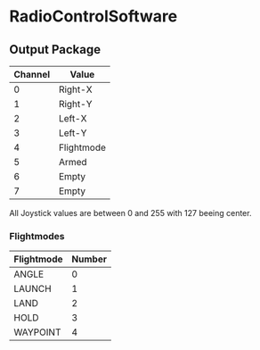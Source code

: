 # RadioControlSoftware
## Output Package
| Channel | Value |
| --- | --- |
| 0 | Right-X |
| 1 | Right-Y |
| 2 | Left-X |
| 3 | Left-Y |
| 4 | Flightmode |
| 5 | Armed |
| 6 | Empty |
| 7 | Empty |

All Joystick values are between 0 and 255 with 127 beeing center.

### Flightmodes
| Flightmode | Number |
| --- | --- |    
| ANGLE | 0|
| LAUNCH | 1|
| LAND | 2|
| HOLD | 3|
| WAYPOINT | 4
